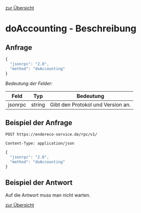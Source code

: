 [zur Übersicht](../readme.md)

# doAccounting - Beschreibung

## Anfrage

```javascript
{
  "jsonrpc": "2.0",
  "method": "doAccounting"
}
```

*Bedeutung der Felder:*

| Feld | Typ | Bedeutung |
| ---- | --- | --------- |
| jsonrpc | string | Gibt den Protokol und Version an. |

## Beispiel der Anfrage

```
POST https://endereco-service.de/rpc/v1/

Content-Type: application/json
```

```javascript
{
  "jsonrpc": "2.0",
  "method": "doAccounting"
}
```

## Beispiel der Antwort

Auf die Antwort muss man nicht warten.

[zur Übersicht](../readme.md)
